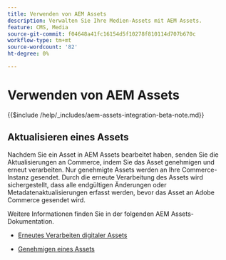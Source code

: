 ```yaml
---
title: Verwenden von AEM Assets
description: Verwalten Sie Ihre Medien-Assets mit AEM Assets.
feature: CMS, Media
source-git-commit: f04648a41fc16154d5f10278f810114d707b670c
workflow-type: tm+mt
source-wordcount: '82'
ht-degree: 0%

---
```


# Verwenden von AEM Assets

{{$include /help/_includes/aem-assets-integration-beta-note.md}}

## Aktualisieren eines Assets

Nachdem Sie ein Asset in AEM Assets bearbeitet haben, senden Sie die Aktualisierungen an Commerce, indem Sie das Asset genehmigen und erneut verarbeiten. Nur genehmigte Assets werden an Ihre Commerce-Instanz gesendet. Durch die erneute Verarbeitung des Assets wird sichergestellt, dass alle endgültigen Änderungen oder Metadatenaktualisierungen erfasst werden, bevor das Asset an Adobe Commerce gesendet wird.

Weitere Informationen finden Sie in der folgenden AEM Assets-Dokumentation.

- [Erneutes Verarbeiten digitaler Assets](https://experienceleague.adobe.com/en/docs/experience-manager-cloud-service/content/assets/manage/reprocessing)

- [Genehmigen eines Assets](https://experienceleague.adobe.com/en/docs/experience-manager-cloud-service/content/assets/dynamicmedia/dynamic-media-open-apis/approve-assets)

